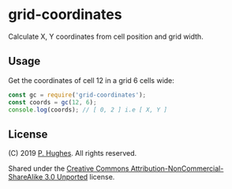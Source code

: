 # grid-coordinates

Calculate X, Y coordinates from cell position and grid width.

## Usage
Get the coordinates of cell 12 in a grid 6 cells wide:
```Javascript
const gc = require('grid-coordinates');
const coords = gc(12, 6);
console.log(coords); // [ 0, 2 ] i.e [ X, Y ]
```

## License
(C) 2019 [P. Hughes](https://www.phugh.es). All rights reserved.

Shared under the [Creative Commons Attribution-NonCommercial-ShareAlike 3.0 Unported](http://creativecommons.org/licenses/by-nc-sa/3.0/) license.